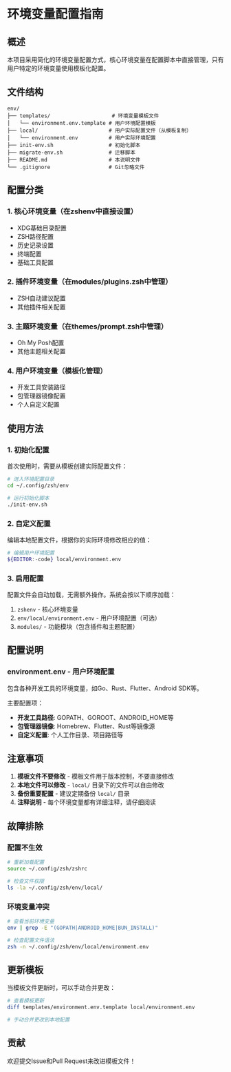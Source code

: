 # 环境变量配置指南

## 概述

本项目采用简化的环境变量配置方式，核心环境变量在配置脚本中直接管理，只有用户特定的环境变量使用模板化配置。

## 文件结构

```
env/
├── templates/                    # 环境变量模板文件
│   └── environment.env.template # 用户环境配置模板
├── local/                       # 用户实际配置文件（从模板复制）
│   └── environment.env          # 用户实际环境配置
├── init-env.sh                  # 初始化脚本
├── migrate-env.sh               # 迁移脚本
├── README.md                    # 本说明文件
└── .gitignore                   # Git忽略文件
```

## 配置分类

### 1. 核心环境变量（在zshenv中直接设置）
- XDG基础目录配置
- ZSH路径配置
- 历史记录设置
- 终端配置
- 基础工具配置

### 2. 插件环境变量（在modules/plugins.zsh中管理）
- ZSH自动建议配置
- 其他插件相关配置

### 3. 主题环境变量（在themes/prompt.zsh中管理）
- Oh My Posh配置
- 其他主题相关配置

### 4. 用户环境变量（模板化管理）
- 开发工具安装路径
- 包管理器镜像配置
- 个人自定义配置

## 使用方法

### 1. 初始化配置

首次使用时，需要从模板创建实际配置文件：

```bash
# 进入环境配置目录
cd ~/.config/zsh/env

# 运行初始化脚本
./init-env.sh
```

### 2. 自定义配置

编辑本地配置文件，根据你的实际环境修改相应的值：

```bash
# 编辑用户环境配置
${EDITOR:-code} local/environment.env
```

### 3. 启用配置

配置文件会自动加载，无需额外操作。系统会按以下顺序加载：

1. `zshenv` - 核心环境变量
2. `env/local/environment.env` - 用户环境配置（可选）
3. `modules/` - 功能模块（包含插件和主题配置）

## 配置说明

### environment.env - 用户环境配置
包含各种开发工具的环境变量，如Go、Rust、Flutter、Android SDK等。

主要配置项：
- **开发工具路径**: GOPATH、GOROOT、ANDROID_HOME等
- **包管理器镜像**: Homebrew、Flutter、Rust等镜像源
- **自定义配置**: 个人工作目录、项目路径等

## 注意事项

1. **模板文件不要修改** - 模板文件用于版本控制，不要直接修改
2. **本地文件可以修改** - `local/` 目录下的文件可以自由修改
3. **备份重要配置** - 建议定期备份 `local/` 目录
4. **注释说明** - 每个环境变量都有详细注释，请仔细阅读

## 故障排除

### 配置不生效
```bash
# 重新加载配置
source ~/.config/zsh/zshrc

# 检查文件权限
ls -la ~/.config/zsh/env/local/
```

### 环境变量冲突
```bash
# 查看当前环境变量
env | grep -E "(GOPATH|ANDROID_HOME|BUN_INSTALL)"

# 检查配置文件语法
zsh -n ~/.config/zsh/env/local/environment.env
```

## 更新模板

当模板文件更新时，可以手动合并更改：

```bash
# 查看模板更新
diff templates/environment.env.template local/environment.env

# 手动合并更改到本地配置
```

## 贡献

欢迎提交Issue和Pull Request来改进模板文件！ 